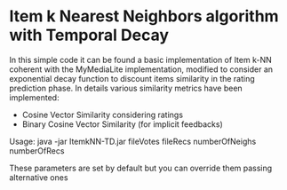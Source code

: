 # Item k Nearest Neighbors algorithm with Temporal Decay
In this simple code it can be found a basic implementation of Item k-NN coherent with the MyMediaLite implementation, modified to consider an exponential decay function to discount items similarity in the rating prediction phase. In details various similarity metrics have been implemented:

- Cosine Vector Similarity considering ratings 
- Binary Cosine Vector Similarity (for implicit feedbacks)

Usage: java -jar ItemkNN-TD.jar fileVotes fileRecs numberOfNeighs numberOfRecs

These parameters are set by default but you can override them passing alternative ones
